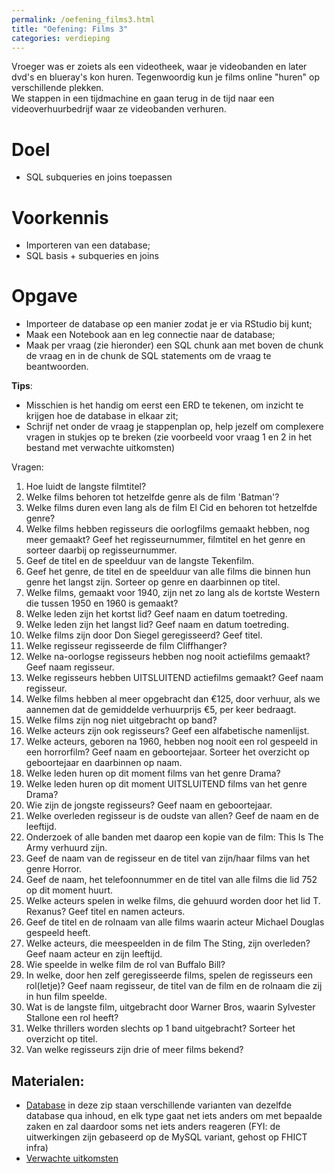 ```yaml
---
permalink: /oefening_films3.html
title: "Oefening: Films 3"
categories: verdieping
---
```


Vroeger was er zoiets als een videotheek, waar je videobanden en later dvd's en blueray's kon huren. Tegenwoordig kun je films online "huren" op verschillende plekken.   
We stappen in een tijdmachine en gaan terug in de tijd naar een  videoverhuurbedrijf waar ze videobanden verhuren.

# Doel
- SQL subqueries en joins toepassen

# Voorkennis
- Importeren van een database;
- SQL basis + subqueries en joins

# Opgave
- Importeer de database op een manier zodat je er via RStudio bij kunt;
- Maak een Notebook aan en leg connectie naar de database;
- Maak per vraag (zie hieronder) een SQL chunk aan met boven de chunk de vraag en in de chunk de SQL statements om de vraag te beantwoorden.

**Tips**: 
- Misschien is het handig om eerst een ERD te tekenen, om inzicht te krijgen hoe de database in elkaar zit;
- Schrijf net onder de vraag je stappenplan op, help jezelf om complexere vragen in stukjes op te breken (zie voorbeeld voor vraag 1 en 2 in het bestand met verwachte uitkomsten) 


Vragen:
1. Hoe luidt de langste filmtitel? 
2. Welke films behoren tot hetzelfde genre als de film 'Batman'? 
3. Welke films duren even lang als de film El Cid en behoren tot hetzelfde genre? 
4. Welke films hebben regisseurs die oorlogfilms gemaakt hebben, nog meer gemaakt? Geef het regisseurnummer, filmtitel en het genre en sorteer daarbij op regisseurnummer. 
5. Geef de titel en de speelduur van de langste Tekenfilm.
6. Geef het genre, de titel en de speelduur van alle films die binnen hun genre het langst zijn. Sorteer op genre en daarbinnen op titel. 
7. Welke films, gemaakt voor 1940, zijn net zo lang als de kortste Western die tussen 1950 en 1960 is gemaakt? 
8. Welke leden zijn het kortst lid? Geef naam en datum toetreding. 
9. Welke leden zijn het langst lid? Geef naam en datum toetreding. 
10. Welke films zijn door Don Siegel geregisseerd? Geef titel. 
11. Welke regisseur regisseerde de film Cliffhanger? 
12. Welke na-oorlogse regisseurs hebben nog nooit actiefilms gemaakt? Geef naam regisseur. 
13. Welke regisseurs hebben UITSLUITEND actiefilms gemaakt? Geef naam regisseur. 
14. Welke films hebben al meer opgebracht dan €125, door verhuur, als we aannemen dat de gemiddelde verhuurprijs €5, per keer bedraagt. 
15. Welke films zijn nog niet uitgebracht op band? 
16. Welke acteurs zijn ook regisseurs? Geef een alfabetische namenlijst. 
17. Welke acteurs, geboren na 1960, hebben nog nooit een rol gespeeld in een horrorfilm? Geef naam en geboortejaar. Sorteer het overzicht op geboortejaar en daarbinnen op naam. 
18. Welke leden huren op dit moment films van het genre Drama? 
19. Welke leden huren op dit moment UITSLUITEND films van het genre Drama? 
20. Wie zijn de jongste regisseurs? Geef naam en geboortejaar. 
21. Welke overleden regisseur is de oudste van allen? Geef de naam en de leeftijd. 
22. Onderzoek of alle banden met daarop een kopie van de film: This Is The Army verhuurd zijn. 
23. Geef de naam van de regisseur en de titel van zijn/haar films van het genre Horror. 
24. Geef de naam, het telefoonnummer en de titel van alle films die lid 752 op dit moment huurt. 
25. Welke acteurs spelen in welke films, die gehuurd worden door het lid T. Rexanus? Geef titel en namen acteurs. 
26. Geef de titel en de rolnaam van alle films waarin acteur Michael Douglas gespeeld heeft. 
27. Welke acteurs, die meespeelden in de film The Sting, zijn overleden? Geef naam acteur en zijn leeftijd. 
28. Wie speelde in welke film de rol van Buffalo Bill? 
29. In welke, door hen zelf geregisseerde films, spelen de regisseurs een rol(letje)? Geef naam regisseur, de titel van de film en de rolnaam die zij in hun film speelde. 
30. Wat is de langste film, uitgebracht door Warner Bros, waarin Sylvester Stallone een rol heeft?
31. Welke thrillers worden slechts op 1 band uitgebracht? Sorteer het overzicht op titel. 
32. Van welke regisseurs zijn drie of meer films bekend? 

## Materialen:
- [Database](assets/file/DATABASE_FILM.zip) in deze zip staan verschillende varianten van dezelfde database qua inhoud, en elk type gaat net iets anders om met bepaalde zaken en zal daardoor soms net iets anders reageren (FYI: de uitwerkingen zijn gebaseerd op de MySQL variant, gehost op FHICT infra)
- [Verwachte uitkomsten](assets/file/Films3.pdf)